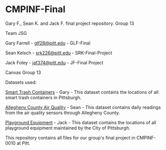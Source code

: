 # CMPINF-Final
Gary F., Sean K. and Jack F. final project repository.
Group 13

Team JSG

Gary Farrell - glf28@pitt.edu - GLF-Final

Sean Kelsch - srk226@pitt.edu - SRK-Final-Project

Jack Foley - jaf374@pitt.edu - JF-Final Project


Canvas Group 13


Datasets used:

[Smart Trash Containers](https://data.wprdc.org/dataset/smart-trash-containers) - Gary - This dataset contains the locations of all smart trash containers in Pittsburgh.

[Allegheny County Air Quality](https://data.wprdc.org/dataset/allegheny-county-air-quality) - Sean - This dataset contains daily readings from the air quality sensors through Allegheny County. 

[Playground Equipment](https://data.wprdc.org/dataset/playground-equipment) - Jack - This dataset contains the locations of all playground equipment maintained by the City of Pittsburgh.


This repository contains all files for our group's final project in CMPINF-0010 at Pitt.